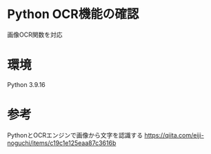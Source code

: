 # Python OCR機能の確認
画像OCR関数を対応
# 環境
Python 3.9.16
# 参考
PythonとOCRエンジンで画像から文字を認識する
https://qiita.com/eiji-noguchi/items/c19c1e125eaa87c3616b